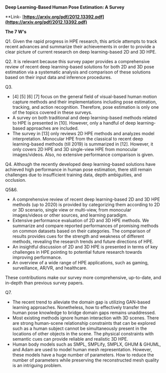 ﻿**Deep Learning-Based Human Pose Estimation: A Survey**

**Link- [**https://arxiv.org/pdf/2012.13392.pdf](https://arxiv.org/pdf/2012.13392.pdf)**

**The 7 W's**

Q1. Given the rapid progress in HPE research, this article attempts to track recent advances and summarize their achievements in order to provide a clear picture of current research on deep learning-based 2D and 3D HPE.

Q2. It is relevant because this survey paper provides a comprehensive review of recent deep learning-based solutions for both 2D and 3D pose estimation via a systematic analysis and comparison of these solutions based on their input data and inference procedures.

Q3.

- [4] [5] [6] [7] focus on the general field of visual-based human motion capture methods and their implementations including pose estimation, tracking, and action recognition. Therefore, pose estimation is only one of the topics covered in these surveys.
- A survey on both traditional and deep learning-based methods related to HPE is presented in [10]. However, only a handful of deep learning-based approaches are included.
- The survey in [13] only reviews 2D HPE methods and analyzes model interpretation. Monocular HPE from the classical to recent deep learning-based methods (till 2019) is summarized in [12]. However, it only covers 2D HPE and 3D single-view HPE from monocular images/videos. Also, no extensive performance comparison is given.

Q4. Although the recently developed deep learning-based solutions have achieved high performance in human pose estimation, there still remain challenges due to insufficient training data, depth ambiguities, and occlusion.

Q5&6. 

- A comprehensive review of recent deep learning-based 2D and 3D HPE methods (up to 2020) is provided by categorizing them according to 2D or 3D scenario, single view or multi-view, from monocular images/videos or other sources, and learning paradigm.
- Extensive performance evaluation of 2D and 3D HPE methods. We summarize and compare reported performances of promising methods on common datasets based on their categories. The comparison of results provides cues for the strength and weakness of different methods, revealing the research trends and future directions of HPE.
- An insightful discussion of 2D and 3D HPE is presented in terms of key challenges in HPE pointing to potential future research towards improving performance.
- An overview of a wide range of HPE applications, such as gaming, surveillance, AR/VR, and healthcare.

These contributions make our survey more comprehensive, up-to-date, and in-depth than previous survey papers.

Q7.

- The recent trend to alleviate the domain gap is utilizing GAN-based learning approaches. Nonetheless, how to effectively transfer the human pose knowledge to bridge domain gaps remains unaddressed.
- Most existing methods ignore human interaction with 3D scenes. There are strong human-scene relationship constraints that can be explored such as a human subject cannot be simultaneously present in the locations of other objects in the scene. The physical constraints with semantic cues can provide reliable and realistic 3D HPE.
- Human body models such as SMPL, SMPLify, SMPLX, GHUM & GHUML, and Adam are used to model human mesh representation. However, these models have a huge number of parameters. How to reduce the number of parameters while preserving the reconstructed mesh quality is an intriguing problem.

